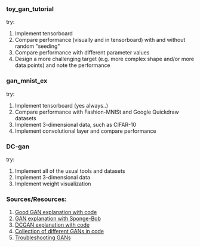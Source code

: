 

### toy_gan_tutorial

try:
1. Implement tensorboard
2. Compare performance (visually and in tensorboard) with and without random "seeding"
3. Compare performance with different parameter values
4. Design a more challenging target (e.g. more complex shape and/or more data points) and note the performance

### gan_mnist_ex

try:
1. Implement tensorboard (yes always..)
2. Compare performance with Fashion-MNISt and Google Quickdraw datasets
3. Implement 3-dimensional data, such as CIFAR-10
4. Implement convolutional layer and compare performance

### DC-gan

try:
1. Implement all of the usual tools and datasets
2. Implement 3-dimensional data
3. Implement weight visualization

### Sources/Resources:

1. [Good GAN explanation with code](https://www.oreilly.com/learning/generative-adversarial-networks-for-beginners)
2. [GAN explanation with Sponge-Bob](https://medium.com/@awjuliani/generative-adversarial-networks-explained-with-a-classic-spongebob-squarepants-episode-54deab2fce39)
3. [DCGAN explanation with code](https://github.com/kvfrans/generative-adversial)
4. [Collection of different GANs in code](https://github.com/wiseodd/generative-models)
5. [Troubleshooting GANs](https://github.com/soumith/ganhacks)
